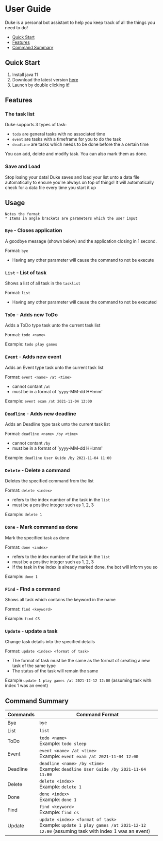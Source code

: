 # User Guide

Duke is a personal bot assistant to help you keep track of all the things you need to do! 

* [Quick Start](#quick-start)
* [Features](#features)
* [Command Summary](#command-summary)

## Quick Start

1. Install java 11
2. Download the latest version [here](https://github.com/LeopardMerkava/ip/releases)
3. Launch by double clicking it!

## Features 

### The task list

Duke supports 3 types of task:
* `todo` are general tasks with no associated time
* `event` are tasks with a timeframe for you to do the task
* `deadline`  are tasks which needs to be done before the a certain time

You can add, delete and modify task. You can also mark them as done.

### Save and Load

Stop losing your data! Duke saves and load your list unto a data file automatically to ensure you're always on top of things! It will automatically check for a data file every time you start it up


## Usage
```
Notes the format
* Items in angle brackets are parameters which the user input
```
### `Bye` - Closes application

A goodbye message (shown below) and the application closing in 1 second.

Format: `bye`
* Having any other parameter will cause the command to not be execute

### `List` - List of task

Shows a list of all task in the `tasklist`

Format: `list`
* Having any other parameter will cause the command to not be executed

### `ToDo` - Adds new ToDo

Adds a ToDo type task unto the current task list

Format: `todo <name>`

Example: `todo play games`

### `Event` - Adds new event 

Adds an Event type task unto the current task list

Format: `event <name> /at <time>`
* <name> cannot contant `/at`
* <time> must be in a format of `yyyy-MM-dd HH:mm'
  
Example: `event exam /at 2021-11-04 12:00`
  
### `Deadline` - Adds new deadline 

Adds an Deadline type task unto the current task list

Format: `deadline <name> /by <time>`
* <name> cannot contant `/by`
* <time> must be in a format of `yyyy-MM-dd HH:mm'

Example: `deadline User Guide /by 2021-11-04 11:00`
  
### `Delete` - Delete a command

Deletes the specified command from the list

Format: `delete <index>`
* <index> refers to the index number of the task in the `list`
* <index> must be a positive integer such as 1, 2, 3

Example: `delete 1`
  
### `Done` - Mark command as done

Mark the specified task as done

Format: `done <index>`
* <index> refers to the index number of the task in the `list`
* <index> must be a positive integer such as 1, 2, 3
* If the task in the index is already marked done, the bot will inform you so
 
Example: `done 1`
  
### `Find` - Find a command

Shows all task which contains the keyword in the name

Format: `find <keyword>`

Example: `find CS`
  
### `Update` - update a task

Change task details into the specified details

Format: `update <index> <format of task>`
  * The format of task must be the same as the format of creating a new task of the same type
  * The status of the task will remain the same

Example `update 1 play games /at 2021-12-12 12:00` (assuming task with index 1 was an event)

## Command Summary

| Commands | Command Format |
| ------------ | ------------- |
| Bye | `bye` |
| List | `list` |
| ToDo | `todo <name>` <br> Example: `todo sleep` |
| Event | `event <name> /at <time>` <br> Example: `event exam /at 2021-11-04 12:00` |
| Deadline | `deadline <name> /by <time>` <br> Example: `deadline User Guide /by 2021-11-04 11:00` |
| Delete | `delete <index>` <br> Example: `delete 1` |
| Done | `done <index>` <br>  Example: `done 1` |
| Find | `find <keyword>` <br> Example: `find cs` |
| Update | `update <index> <format of task>` <br> Example: `update 1 play games /at 2021-12-12 12:00` (assuming task with index 1 was an event) |
  
